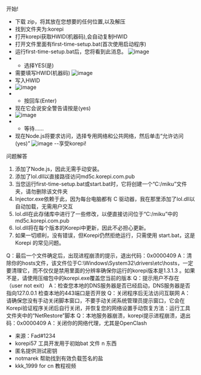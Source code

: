 开始!
- 下载 zip，将其放在您想要的任何位置,以及解压
- 找到文件夹为:korepi
- 打开korepi获取HWID(机器码),会自动复制HWID
- 打开文件里面有first-time-setup.bat(首次使用启动程序)
- 运行first-time-setup.bat后，您将看到此消息。
  ![image](https://github.com/Zhongli0401/korepi-tools/assets/124914913/0ac47e12-2447-48fd-9ba7-11f1710a25cf)
- - 选择YES(是)
- 需要填写HWID(机器码)
  ![image](https://github.com/Zhongli0401/korepi-tools/assets/124914913/cb4e2983-03a4-4c8c-be58-d62123374701)
- 写入HWID
- ![image](https://github.com/Zhongli0401/korepi-tools/assets/124914913/e1c7a1ce-03e5-4215-9db5-d701a8cc155c)
- - 按回车(Enter)
- 现在它会说安全警告请按是(yes)
- ![image](https://github.com/Zhongli0401/korepi-tools/assets/124914913/877eeec8-a1d1-4e7c-ac87-c2501f781399)
- - 等待......
- 现在Node.js将要求访问，选择专用网络和公共网络，然后单击“允许访问(yes)”
![image](https://github.com/Zhongli0401/korepi-tools/assets/124914913/b07c0707-a9e1-4728-b419-616c1cdd99a1)
--享受korepi!

问题解答
1. 添加了Node.js，因此无需手动安装。
2. 添加了lol.dll以直接路径访问md5c.korepi.com.pub
3. 当您运行first-time-setup.bat或start.bat时，它将创建一个“C:/miku”文件夹，请勿删除该文件夹
4. Injector.exe依赖于此，因为每台电脑都有 C 驱动器，我在那里添加了lol.dll以自动加载，无需用户交互
5. lol.dll在此存储库中进行了一些修改，以便直接访问位于“C:/miku”中的md5c.korepi.com.pub
6. lol.dll将在每个版本的Korepi中更新，因此不必担心更新。
7. 如果一切顺利，没有错误，但Korepi仍然拒绝运行，只需使用 start.bat，这是Korepi 的常见问题。

Q：最后一个文件确定后，出现进程崩溃的提示，退出代码：0x0000409
A：清除你的hosts文件，该文件位于C:\Windows\System32\drivers\etc\hosts，一定要清理它，而不仅仅是禁用里面的分辨率确保你运行的korepi版本是1.3.1.3 。如果不是，请使用压缩包中的korepi.exe覆盖您当前的版本
Q：提示用户不存在（user not exit）
A：检查您本地的DNS服务器是否已经启动，DNS服务器是否指向127.0.0.1 检查本地的443端口是否开放
Q：关闭程序后无法访问互联网
A：请确保您没有手动关闭脚本窗口，不要手动关闭系统管理员提示窗口，它会在Korepi验证程序关闭后自行关闭，并恢复您的网络设置手动恢复方法：运行工具文件夹中的“NetRestore”脚本
Q：本地服务器崩溃，korepi提示进程崩溃，退出码：0x0000409
A：关闭你的网络代理，尤其是OpenClash

-  来源：Fad#1234
- korepi57 工具开发用于初始bat 文件 n 东西
- 匿名提供测试密钥
- notmarek 帮助找到有效负载签名的盐
- kkk_1999 for cn 教程视频

